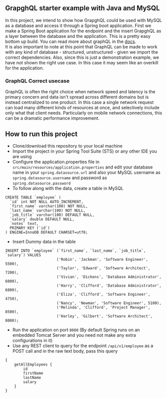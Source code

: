 ## GrapghQL starter example with Java and MySQL
In this project, we intend to show how GrapghQL could be used with MySQL as a database and access it through a Spring boot application. First we make a Spring Boot application for the endpoint and the insert GrapghQL as a layer between the database and the application. This is a pretty easy bottom up build. You can read more about graphQL in the [docs](https://graphql.org/).  
It is also important to note at this point that GraphQL can be made to work with any kind of database - structured, unstructured - given we import the correct dependencies. Also, since this is just a demonstration example, we have not shown the right use case. In this case it may seem like an overkill for the application.  

### GraphQL Correct usecase

GraphQL is often the right choice when network speed and latency is the primary concern and data isn't spread across different domains but is instead centralized to one product. In this case a single network request can load many different kinds of resources at once, and selectively include only what that client needs. Particularly on mobile network connections, this can be a dramatic performance improvement.  

## How to run this project

- Clone/download this repository to your local machine
- Import the project in your Spring Tool Suite (STS) or any other IDE you are using
- Configure the application.properties file in `src/main/resources/application.properties` and edit your database name in your `spring.datasource.url` and also your MySQL username as `spring.datasource.username` and password as `spring.datasource.password`
- To follow along with the data, create a table in MySQL
```
CREATE TABLE `employee` (
  `id` int NOT NULL AUTO_INCREMENT,
  `first_name` varchar(100) NOT NULL,
  `last_name` varchar(100) NOT NULL,
  `job_title` varchar(100) DEFAULT NULL,
  `salary` double DEFAULT NULL,
  `notes` text,
  PRIMARY KEY (`id`)
) ENGINE=InnoDB DEFAULT CHARSET=utf8;
```
- Insert Dummy data in the table
```
INSERT INTO `employee` (`first_name`, `last_name`, `job_title`, `salary`) VALUES 
                       ('Robin', 'Jackman', 'Software Engineer', 5500),
                       ('Taylor', 'Edward', 'Software Architect', 7200),
                       ('Vivian', 'Dickens', 'Database Administrator', 6000),
                       ('Harry', 'Clifford', 'Database Administrator', 6800),
                       ('Eliza', 'Clifford', 'Software Engineer', 4750),
                       ('Nancy', 'Newman', 'Software Engineer', 5100),
                       ('Melinda', 'Clifford', 'Project Manager', 8500),
                       ('Harley', 'Gilbert', 'Software Architect', 8000);
```
- Run the application on port `8080` (By default Spring runs on an embedded Tomcat Server and you need not make any extra configurations in it)
- Use any REST client to query for the endpoint `/api/v1/employee` as a POST call and in the raw text body, pass this query
```
{
	getAllEmployees {
		id
		firstName
		lastName
		salary
	}
}
```

